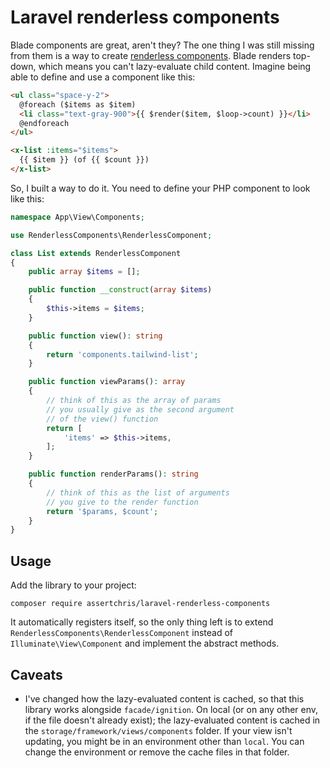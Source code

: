 # Laravel renderless components

Blade components are great, aren't they? The one thing I was still missing from them is a way to create [renderless components](https://adamwathan.me/renderless-components-in-vuejs). Blade renders top-down, which means you can't lazy-evaluate child content. Imagine being able to define and use a component like this:

```html
<ul class="space-y-2">
  @foreach ($items as $item)
  <li class="text-gray-900">{{ $render($item, $loop->count) }}</li>
  @endforeach
</ul>
```

```html
<x-list :items="$items">
  {{ $item }} (of {{ $count }})
</x-list>
```

So, I built a way to do it. You need to define your PHP component to look like this:

```php
namespace App\View\Components;

use RenderlessComponents\RenderlessComponent;

class List extends RenderlessComponent
{
    public array $items = [];

    public function __construct(array $items)
    {
        $this->items = $items;
    }

    public function view(): string
    {
        return 'components.tailwind-list';
    }

    public function viewParams(): array
    {
        // think of this as the array of params
        // you usually give as the second argument
        // of the view() function
        return [
            'items' => $this->items,
        ];
    }

    public function renderParams(): string
    {
        // think of this as the list of arguments
        // you give to the render function
        return '$params, $count';
    }
}
```

## Usage

Add the library to your project:

```
composer require assertchris/laravel-renderless-components
```

It automatically registers itself, so the only thing left is to extend `RenderlessComponents\RenderlessComponent` instead of `Illuminate\View\Component` and implement the abstract methods.

## Caveats

- I've changed how the lazy-evaluated content is cached, so that this library works alongside `facade/ignition`. On local (or on any other env, if the file doesn't already exist); the lazy-evaluated content is cached in the `storage/framework/views/components` folder. If your view isn't updating, you might be in an environment other than `local`. You can change the environment or remove the cache files in that folder.
